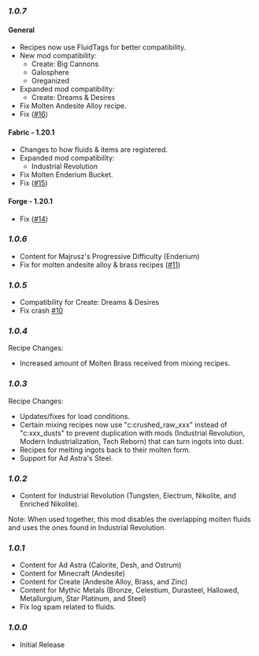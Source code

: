 ### ***1.0.7***

#### General

* Recipes now use FluidTags for better compatibility.
* New mod compatibility:
  * Create: Big Cannons
  * Galosphere
  * Oreganized
* Expanded mod compatibility:
  * Create: Dreams & Desires
* Fix Molten Andesite Alloy recipe.
* Fix ([#16](https://github.com/AverageAnime/create-metalwork/issues/16))

#### Fabric - 1.20.1

* Changes to how fluids & items are registered.
* Expanded mod compatibility:
  * Industrial Revolution
* Fix Molten Enderium Bucket.
* Fix ([#15](https://github.com/AverageAnime/create-metalwork/issues/15))

#### Forge - 1.20.1

* Fix ([#14](https://github.com/AverageAnime/create-metalwork/issues/14))

### ***1.0.6***

* Content for Majrusz's Progressive Difficulty (Enderium)
* Fix for molten andesite alloy & brass recipes ([#11](https://github.com/AverageAnime/create-metalwork/issues/11))

### ***1.0.5***

* Compatibility for Create: Dreams & Desires
* Fix crash [#10](https://github.com/AverageAnime/create-metalwork/issues/10)

### ***1.0.4***

Recipe Changes:
* Increased amount of Molten Brass received from mixing recipes. 

### ***1.0.3***

Recipe Changes:
* Updates/fixes for load conditions.
* Certain mixing recipes now use "c:crushed_raw_xxx" instead of "c:xxx_dusts" to prevent duplication with mods (Industrial Revolution, Modern Industrialization, Tech Reborn) that can turn ingots into dust.
* Recipes for melting ingots back to their molten form.
* Support for Ad Astra's Steel.

### ***1.0.2***

* Content for Industrial Revolution (Tungsten, Electrum, Nikolite, and Enriched Nikolite). 

Note: When used together, this mod disables the overlapping molten fluids and uses the ones found in Industrial Revolution. 

### ***1.0.1***

* Content for Ad Astra (Calorite, Desh, and Ostrum)
* Content for Minecraft (Andesite)
* Content for Create (Andesite Alloy, Brass, and Zinc)
* Content for Mythic Metals (Bronze, Celestium, Durasteel, Hallowed, Metallurgium, Star Platinum, and Steel)
* Fix log spam related to fluids.

### ***1.0.0***

* Initial Release